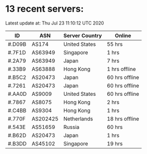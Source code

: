 # 13 recent servers:

Latest update at: Thu Jul 23 11:10:12 UTC 2020

| ID | ASN | Server Country | Online |
| -- | --- | -------------- | ------ |
| #.D09B | AS174 | United States | 55 hrs |
| #.7F1D | AS63949 | Singapore | 1 hrs |
| #.2A79 | AS63949 | Japan | 7 hrs |
| #.33B9 | AS63888 | Hong Kong | 1 hrs offline |
| #.B5C2 | AS20473 | Japan | 60 hrs offline |
| #.7261 | AS20473 | Japan | 60 hrs offline |
| #.AA0D | AS9009 | United States | 60 hrs offline |
| #.7867 | AS8075 | Hong Kong | 2 hrs |
| #.C4BB | AS9304 | Hong Kong | 1 hrs |
| #.770F | AS202425 | Netherlands | 18 hrs offline |
| #.543E | AS51659 | Russia | 60 hrs |
| #.B62D | AS20473 | Japan | 1 hrs |
| #.B3DD | AS45102 | Singapore | 19 hrs |

